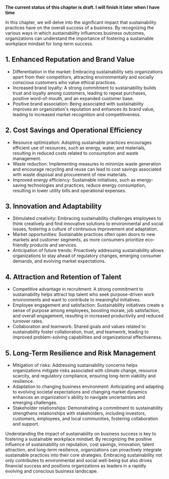 **The current status of this chapter is draft. I will finish it later when I have time**

In this chapter, we will delve into the significant impact that sustainability practices have on the overall success of a business. By recognizing the various ways in which sustainability influences business outcomes, organizations can understand the importance of fostering a sustainable workplace mindset for long-term success.

**1. Enhanced Reputation and Brand Value**
------------------------------------------

* Differentiation in the market: Embracing sustainability sets organizations apart from their competitors, attracting environmentally and socially conscious customers who value ethical practices.
* Increased brand loyalty: A strong commitment to sustainability builds trust and loyalty among customers, leading to repeat purchases, positive word-of-mouth, and an expanded customer base.
* Positive brand association: Being associated with sustainability improves an organization's reputation and enhances its brand value, leading to increased market recognition and competitiveness.

**2. Cost Savings and Operational Efficiency**
----------------------------------------------

* Resource optimization: Adopting sustainable practices encourages efficient use of resources, such as energy, water, and materials, resulting in reduced costs related to consumption and waste management.
* Waste reduction: Implementing measures to minimize waste generation and encourage recycling and reuse can lead to cost savings associated with waste disposal and procurement of new materials.
* Improved energy efficiency: Sustainable initiatives, such as energy-saving technologies and practices, reduce energy consumption, resulting in lower utility bills and operational expenses.

**3. Innovation and Adaptability**
----------------------------------

* Stimulated creativity: Embracing sustainability challenges employees to think creatively and find innovative solutions to environmental and social issues, fostering a culture of continuous improvement and adaptation.
* Market opportunities: Sustainable practices often open doors to new markets and customer segments, as more consumers prioritize eco-friendly products and services.
* Anticipation of future trends: Proactively addressing sustainability allows organizations to stay ahead of regulatory changes, emerging consumer demands, and evolving market expectations.

**4. Attraction and Retention of Talent**
-----------------------------------------

* Competitive advantage in recruitment: A strong commitment to sustainability helps attract top talent who seek purpose-driven work environments and want to contribute to meaningful initiatives.
* Employee engagement and satisfaction: Sustainability initiatives create a sense of purpose among employees, boosting morale, job satisfaction, and overall engagement, resulting in increased productivity and reduced turnover rates.
* Collaboration and teamwork: Shared goals and values related to sustainability foster collaboration, trust, and teamwork, leading to improved problem-solving capabilities and organizational effectiveness.

**5. Long-Term Resilience and Risk Management**
-----------------------------------------------

* Mitigation of risks: Addressing sustainability concerns helps organizations mitigate risks associated with climate change, resource scarcity, and regulatory compliance, ensuring long-term viability and resilience.
* Adaptation to changing business environment: Anticipating and adapting to evolving societal expectations and changing market dynamics enhances an organization's ability to navigate uncertainties and emerging challenges.
* Stakeholder relationships: Demonstrating a commitment to sustainability strengthens relationships with stakeholders, including investors, customers, employees, and local communities, fostering collaboration and support.

Understanding the impact of sustainability on business success is key to fostering a sustainable workplace mindset. By recognizing the positive influence of sustainability on reputation, cost savings, innovation, talent attraction, and long-term resilience, organizations can proactively integrate sustainable practices into their core strategies. Embracing sustainability not only contributes to environmental and social well-being but also drives financial success and positions organizations as leaders in a rapidly evolving and conscious business landscape.
